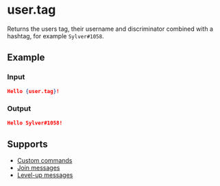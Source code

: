 # user.tag

Returns the users tag, their username and discriminator combined with a hashtag, for example `Sylver#1058`.

## Example

### Input

```json
Hello {user.tag}!
```

### Output

```json
Hello Sylver#1058!
```

## Supports

* [Custom commands](/Modules/Modules/custom_commands/)
* [Join messages](/Modules/join_leave_messages/)
* [Level-up messages](/Modules/levels/)
